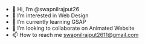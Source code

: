 - 👋 Hi, I’m @swapnilrajput26
- 👀 I’m interested in Web Design
- 🌱 I’m currently learning GSAP
- 💞️ I’m looking to collaborate on Animated Website
- 📫 How to reach me swapnilrajput2611@gmail.com

<!---
swapnilrajput26/swapnilrajput26 is a ✨ special ✨ repository because its `README.md` (this file) appears on your GitHub profile.
You can click the Preview link to take a look at your changes.
--->
